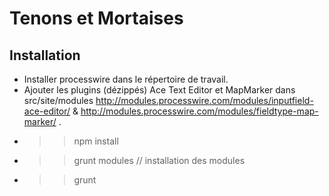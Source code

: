 # Tenons et Mortaises

## Installation

* Installer processwire dans le répertoire de travail.
* Ajouter les plugins (dézippés) Ace Text Editor et MapMarker dans src/site/modules http://modules.processwire.com/modules/inputfield-ace-editor/ & http://modules.processwire.com/modules/fieldtype-map-marker/ .
* >> npm install
* >> grunt modules // installation des modules
* >> grunt
